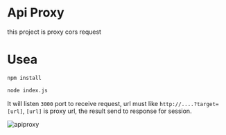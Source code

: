 # Api Proxy

this project is proxy cors request

# Usea

``` bash
npm install

node index.js
```
It will listen `3000` port to receive request, url must like `http://....?target=[url]`, `[url]` is proxy url, the result send to response for session.

![apiproxy](//odujw1uur.qnssl.com/apiproxy.png)